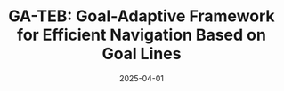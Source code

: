 ---
title: 'GA-TEB: Goal-Adaptive Framework for Efficient Navigation Based on Goal Lines'
authors:
- Qianyi Zhang
- Wentao Luo
- Ziyang Zhang
- Yaoyuan Wang
- Jingtai Liu
date: '2025-04-01'
publishDate: '2025-04-05T16:23:51.355309Z'
publication_types:
- article-journal
publication: '*ICRA2025*'
tags:
- Trajectory;Robots;Planning;Safety;Dynamics;Collision avoidance;Robot sensing systems;Motion
  planning;computer graphics;timed elastic band (TEB);homology class of trajectories
url_pdf: https://arxiv.org/abs/2409.10009
url_code: 'https://github.com/Chris-Arvin/GraphicTEB-series'
url_video: 'https://www.youtube.com/watch?v=1K7Klxig8CU'
---